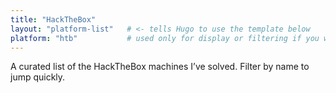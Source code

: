 ```yaml
---
title: "HackTheBox"
layout: "platform-list"   # <- tells Hugo to use the template below
platform: "htb"           # used only for display or filtering if you want
---
```

A curated list of the HackTheBox machines I’ve solved. Filter by name to jump quickly.
